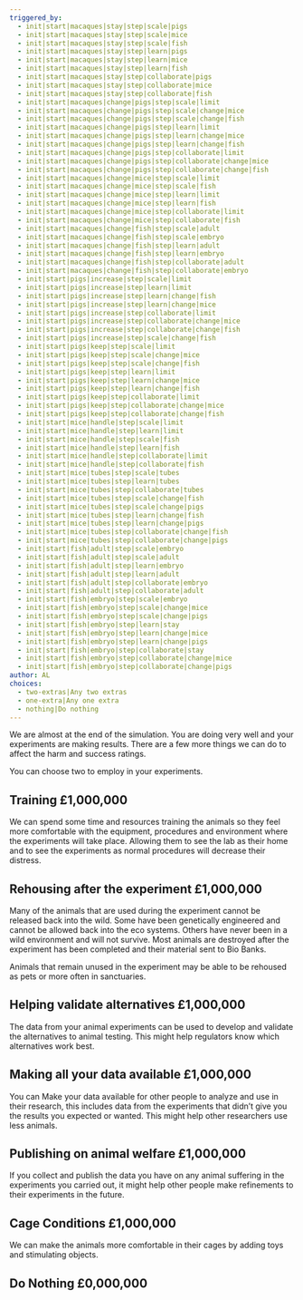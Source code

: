 ```yaml
---
triggered_by:
  - init|start|macaques|stay|step|scale|pigs
  - init|start|macaques|stay|step|scale|mice
  - init|start|macaques|stay|step|scale|fish
  - init|start|macaques|stay|step|learn|pigs
  - init|start|macaques|stay|step|learn|mice
  - init|start|macaques|stay|step|learn|fish
  - init|start|macaques|stay|step|collaborate|pigs
  - init|start|macaques|stay|step|collaborate|mice
  - init|start|macaques|stay|step|collaborate|fish
  - init|start|macaques|change|pigs|step|scale|limit
  - init|start|macaques|change|pigs|step|scale|change|mice
  - init|start|macaques|change|pigs|step|scale|change|fish
  - init|start|macaques|change|pigs|step|learn|limit
  - init|start|macaques|change|pigs|step|learn|change|mice
  - init|start|macaques|change|pigs|step|learn|change|fish
  - init|start|macaques|change|pigs|step|collaborate|limit
  - init|start|macaques|change|pigs|step|collaborate|change|mice
  - init|start|macaques|change|pigs|step|collaborate|change|fish
  - init|start|macaques|change|mice|step|scale|limit
  - init|start|macaques|change|mice|step|scale|fish
  - init|start|macaques|change|mice|step|learn|limit
  - init|start|macaques|change|mice|step|learn|fish
  - init|start|macaques|change|mice|step|collaborate|limit
  - init|start|macaques|change|mice|step|collaborate|fish
  - init|start|macaques|change|fish|step|scale|adult
  - init|start|macaques|change|fish|step|scale|embryo
  - init|start|macaques|change|fish|step|learn|adult
  - init|start|macaques|change|fish|step|learn|embryo
  - init|start|macaques|change|fish|step|collaborate|adult
  - init|start|macaques|change|fish|step|collaborate|embryo
  - init|start|pigs|increase|step|scale|limit
  - init|start|pigs|increase|step|learn|limit
  - init|start|pigs|increase|step|learn|change|fish
  - init|start|pigs|increase|step|learn|change|mice
  - init|start|pigs|increase|step|collaborate|limit
  - init|start|pigs|increase|step|collaborate|change|mice
  - init|start|pigs|increase|step|collaborate|change|fish
  - init|start|pigs|increase|step|scale|change|fish
  - init|start|pigs|keep|step|scale|limit
  - init|start|pigs|keep|step|scale|change|mice
  - init|start|pigs|keep|step|scale|change|fish
  - init|start|pigs|keep|step|learn|limit
  - init|start|pigs|keep|step|learn|change|mice
  - init|start|pigs|keep|step|learn|change|fish
  - init|start|pigs|keep|step|collaborate|limit
  - init|start|pigs|keep|step|collaborate|change|mice
  - init|start|pigs|keep|step|collaborate|change|fish
  - init|start|mice|handle|step|scale|limit
  - init|start|mice|handle|step|learn|limit
  - init|start|mice|handle|step|scale|fish
  - init|start|mice|handle|step|learn|fish
  - init|start|mice|handle|step|collaborate|limit
  - init|start|mice|handle|step|collaborate|fish
  - init|start|mice|tubes|step|scale|tubes
  - init|start|mice|tubes|step|learn|tubes
  - init|start|mice|tubes|step|collaborate|tubes
  - init|start|mice|tubes|step|scale|change|fish
  - init|start|mice|tubes|step|scale|change|pigs
  - init|start|mice|tubes|step|learn|change|fish
  - init|start|mice|tubes|step|learn|change|pigs
  - init|start|mice|tubes|step|collaborate|change|fish
  - init|start|mice|tubes|step|collaborate|change|pigs
  - init|start|fish|adult|step|scale|embryo
  - init|start|fish|adult|step|scale|adult
  - init|start|fish|adult|step|learn|embryo
  - init|start|fish|adult|step|learn|adult
  - init|start|fish|adult|step|collaborate|embryo
  - init|start|fish|adult|step|collaborate|adult
  - init|start|fish|embryo|step|scale|embryo
  - init|start|fish|embryo|step|scale|change|mice
  - init|start|fish|embryo|step|scale|change|pigs
  - init|start|fish|embryo|step|learn|stay
  - init|start|fish|embryo|step|learn|change|mice
  - init|start|fish|embryo|step|learn|change|pigs
  - init|start|fish|embryo|step|collaborate|stay
  - init|start|fish|embryo|step|collaborate|change|mice
  - init|start|fish|embryo|step|collaborate|change|pigs
author: AL
choices:
  - two-extras|Any two extras
  - one-extra|Any one extra
  - nothing|Do nothing
---
```

We are almost at the end of the simulation. You are doing very well and your experiments are making results. There are a few more things we can do to affect the harm and success ratings.

You can choose two to employ in your experiments. 

## Training £1,000,000
We can spend some time and resources training the animals so they feel more comfortable with the equipment, procedures and environment where the experiments will take place. Allowing them to see the lab as their home and to see the experiments as normal procedures will decrease their distress. 

## Rehousing after the experiment £1,000,000 
Many of the animals that are used during the experiment cannot be released back into the wild. Some have been genetically engineered and cannot be allowed back into the eco systems. Others have never been in a wild environment and will not survive. Most animals are destroyed after the experiment has been completed and their material sent to Bio Banks.

Animals that remain unused in the experiment may be able to be rehoused as pets or more often in sanctuaries. 

## Helping validate alternatives £1,000,000
The data from your animal experiments can be used to develop and validate the alternatives to animal testing. This might help regulators know which alternatives work best. 

## Making all your data available £1,000,000
You can Make your data available for other people to analyze and use in their research, this includes data from the experiments that didn’t give you the results you expected or wanted. This might help other researchers use less animals. 

## Publishing on animal welfare £1,000,000
If you collect and publish the data you have on any animal suffering in the experiments you carried out, it might help other people make refinements to their experiments in the future. 

## Cage Conditions £1,000,000
We can make the animals more comfortable in their cages by adding toys and stimulating objects.

## Do Nothing £0,000,000

